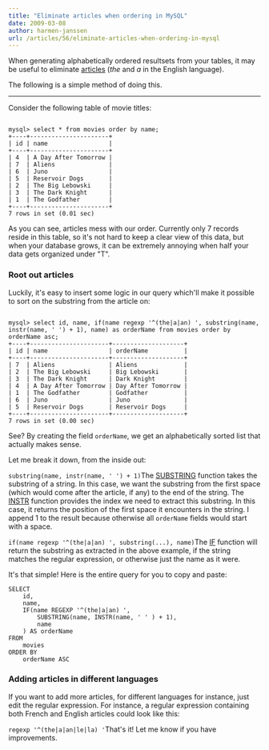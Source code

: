 ```yaml
---
title: "Eliminate articles when ordering in MySQL"
date: 2009-03-08
author: harmen-janssen
url: /articles/56/eliminate-articles-when-ordering-in-mysql
---
```


<p>
When generating alphabetically ordered resultsets from your tables, it may be useful to eliminate <a href="http://en.wikipedia.org/wiki/Article_(grammar)">articles</a> (<i>the</i> and <i>a</i> in the English language).</p>
<p>The following is a simple method of doing this.</p>

---

Consider the following table of movie titles:

```

mysql> select * from movies order by name;
+----+----------------------+
| id | name                 |
+----+----------------------+
| 4  | A Day After Tomorrow |
| 7  | Aliens               |
| 6  | Juno                 |
| 5  | Reservoir Dogs       |
| 2  | The Big Lebowski     |
| 3  | The Dark Knight      |
| 1  | The Godfather        |
+----+----------------------+
7 rows in set (0.01 sec)
```

As you can see, articles mess with our order. Currently only 7 records reside in this table, so it's not hard to keep a clear view of this data, but when your database grows, it can be extremely annoying when half your data gets organized under "T".

### Root out articles

Luckily, it's easy to insert some logic in our query which'll make it possible to sort on the substring from the article on:

```

mysql> select id, name, if(name regexp '^(the|a|an) ', substring(name, instr(name, ' ') + 1), name) as orderName from movies order by orderName asc;
+----+----------------------+--------------------+
| id | name                 | orderName          |
+----+----------------------+--------------------+
| 7  | Aliens               | Aliens             |
| 2  | The Big Lebowski     | Big Lebowski       |
| 3  | The Dark Knight      | Dark Knight        |
| 4  | A Day After Tomorrow | Day After Tomorrow |
| 1  | The Godfather        | Godfather          |
| 6  | Juno                 | Juno               |
| 5  | Reservoir Dogs       | Reservoir Dogs     |
+----+----------------------+--------------------+
7 rows in set (0.00 sec)
```

See? By creating the field `orderName`, we get an alphabetically sorted list that actually makes sense.

Let me break it down, from the inside out:

`substring(name, instr(name, ' ') + 1)`The [SUBSTRING](http://dev.mysql.com/doc/refman/5.1/en/string-functions.html#function_substring) function takes the substring of a string. In this case, we want the substring from the first space (which would come after the article, if any) to the end of the string. The [INSTR](http://dev.mysql.com/doc/refman/5.1/en/string-functions.html#function_instr) function provides the index we need to extract this substring. In this case, it returns the position of the first space it encounters in the string. I append 1 to the result because otherwise all `orderName` fields would start with a space.

`if(name regexp '^(the|a|an) ', substring(...), name)`The [IF](http://dev.mysql.com/doc/refman/5.0/en/control-flow-functions.html#function_if) function will return the substring as extracted in the above example, if the string matches the regular expression, or otherwise just the name as it were.

It's that simple! Here is the entire query for you to copy and paste:

```
SELECT
	id,
	name,
	IF(name REGEXP '^(the|a|an) ',
		SUBSTRING(name, INSTR(name, ' '	) + 1),
		name
	) AS orderName
FROM
	movies
ORDER BY
	orderName ASC
```

### Adding articles in different languages

If you want to add more articles, for different languages for instance, just edit the regular expression. For instance, a regular expression containing both French and English articles could look like this:

`regexp '^(the|a|an|le|la) '`That's it! Let me know if you have improvements.


